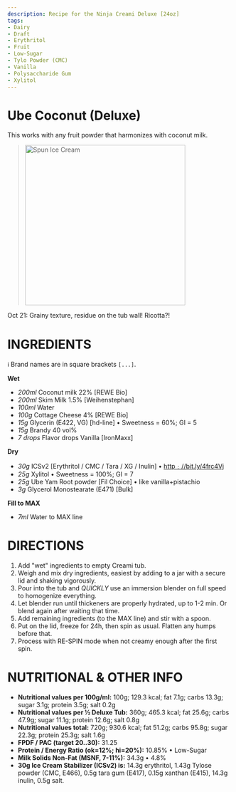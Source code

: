 ```yaml
---
description: Recipe for the Ninja Creami Deluxe [24oz]
tags:
- Dairy
- Draft
- Erythritol
- Fruit
- Low-Sugar
- Tylo Powder (CMC)
- Vanilla
- Polysaccharide Gum
- Xylitol
---
```

# Ube Coconut (Deluxe)

This works with any fruit powder that harmonizes with coconut milk.

> <img width=360 alt="Spun Ice Cream" src="" />

Oct 21: Grainy texture, residue on the tub wall! Ricotta?!

# INGREDIENTS

ℹ️ Brand names are in square brackets `[...]`.

**Wet**

  - _200ml_ Coconut milk 22% [REWE Bio]
  - _200ml_ Skim Milk 1.5% [Weihenstephan]
  - _100ml_ Water
  - _100g_ Cottage Cheese 4% [REWE Bio]
  - _15g_ Glycerin (E422, VG) [hd-line] • Sweetness = 60%; GI = 5
  - _15g_ Brandy 40 vol%
  - _7 drops_ Flavor drops Vanilla [IronMaxx]

**Dry**

  - _30g_ ICSv2 [Erythritol / CMC / Tara / XG / Inulin] • [http﹕//bit.ly/4frc4Vj](https://github.com/jhermann/ice-creamery/tree/main/recipes/Ice%20Cream%20Stabilizer%20%28ICS%29)
  - _25g_ Xylitol • Sweetness = 100%; GI = 7
  - _25g_ Ube Yam Root powder [Fil Choice] • like vanilla+pistachio
  - _3g_ Glycerol Monostearate (E471) [Bulk]

**Fill to MAX**

  - _7ml_ Water to MAX line

# DIRECTIONS

 1. Add "wet" ingredients to empty Creami tub.
 1. Weigh and mix dry ingredients, easiest by adding to a jar with a secure lid and shaking vigorously.
 1. Pour into the tub and *QUICKLY* use an immersion blender on full speed to homogenize everything.
 1. Let blender run until thickeners are properly hydrated, up to 1-2 min. Or blend again after waiting that time.
 1. Add remaining ingredients (to the MAX line) and stir with a spoon.
 1. Put on the lid, freeze for 24h, then spin as usual. Flatten any humps before that.
 1. Process with RE-SPIN mode when not creamy enough after the first spin.

# NUTRITIONAL & OTHER INFO
- **Nutritional values per 100g/ml:** 100g; 129.3 kcal; fat 7.1g; carbs 13.3g; sugar 3.1g; protein 3.5g; salt 0.2g
- **Nutritional values per ½ Deluxe Tub:** 360g; 465.3 kcal; fat 25.6g; carbs 47.9g; sugar 11.1g; protein 12.6g; salt 0.8g
- **Nutritional values total:** 720g; 930.6 kcal; fat 51.2g; carbs 95.8g; sugar 22.3g; protein 25.3g; salt 1.6g
- **FPDF / PAC (target 20..30):** 31.25
- **Protein / Energy Ratio (ok=12%; hi=20%):** 10.85% • Low-Sugar
- **Milk Solids Non-Fat (MSNF, 7-11%):** 34.3g • 4.8%
- **30g Ice Cream Stabilizer (ICSv2) is:** 14.3g erythritol, 1.43g Tylose powder (CMC, E466), 
0.5g tara gum (E417), 0.15g xanthan (E415),
14.3g inulin, 0.5g salt.
